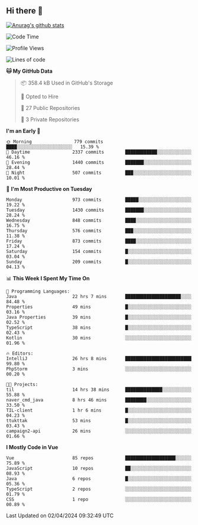 ## Hi there 👋

[![Anurag's github stats](https://github-readme-stats.vercel.app/api?username=Songwonseok)](https://github.com/anuraghazra/github-readme-stats)



<!--START_SECTION:waka-->
![Code Time](http://img.shields.io/badge/Code%20Time-2%2C763%20hrs%2031%20mins-blue)

![Profile Views](http://img.shields.io/badge/Profile%20Views-0-blue)

![Lines of code](https://img.shields.io/badge/From%20Hello%20World%20I%27ve%20Written-34.8%20million%20lines%20of%20code-blue)

**🐱 My GitHub Data** 

> 📦 358.4 kB Used in GitHub's Storage 
 > 
> 💼 Opted to Hire
 > 
> 📜 27 Public Repositories 
 > 
> 🔑 3 Private Repositories 
 > 
**I'm an Early 🐤** 

```text
🌞 Morning                779 commits         ████░░░░░░░░░░░░░░░░░░░░░   15.39 % 
🌆 Daytime                2337 commits        ████████████░░░░░░░░░░░░░   46.16 % 
🌃 Evening                1440 commits        ███████░░░░░░░░░░░░░░░░░░   28.44 % 
🌙 Night                  507 commits         ███░░░░░░░░░░░░░░░░░░░░░░   10.01 % 
```
📅 **I'm Most Productive on Tuesday** 

```text
Monday                   973 commits         █████░░░░░░░░░░░░░░░░░░░░   19.22 % 
Tuesday                  1430 commits        ███████░░░░░░░░░░░░░░░░░░   28.24 % 
Wednesday                848 commits         ████░░░░░░░░░░░░░░░░░░░░░   16.75 % 
Thursday                 576 commits         ███░░░░░░░░░░░░░░░░░░░░░░   11.38 % 
Friday                   873 commits         ████░░░░░░░░░░░░░░░░░░░░░   17.24 % 
Saturday                 154 commits         █░░░░░░░░░░░░░░░░░░░░░░░░   03.04 % 
Sunday                   209 commits         █░░░░░░░░░░░░░░░░░░░░░░░░   04.13 % 
```


📊 **This Week I Spent My Time On** 

```text
💬 Programming Languages: 
Java                     22 hrs 7 mins       █████████████████████░░░░   84.48 % 
Properties               49 mins             █░░░░░░░░░░░░░░░░░░░░░░░░   03.16 % 
Java Properties          39 mins             █░░░░░░░░░░░░░░░░░░░░░░░░   02.52 % 
TypeScript               38 mins             █░░░░░░░░░░░░░░░░░░░░░░░░   02.43 % 
Kotlin                   30 mins             ░░░░░░░░░░░░░░░░░░░░░░░░░   01.96 % 

🔥 Editors: 
IntelliJ                 26 hrs 8 mins       █████████████████████████   99.80 % 
PhpStorm                 3 mins              ░░░░░░░░░░░░░░░░░░░░░░░░░   00.20 % 

🐱‍💻 Projects: 
til                      14 hrs 38 mins      ██████████████░░░░░░░░░░░   55.88 % 
naver_cmd_java           8 hrs 46 mins       ████████░░░░░░░░░░░░░░░░░   33.50 % 
TIL-client               1 hr 6 mins         █░░░░░░░░░░░░░░░░░░░░░░░░   04.23 % 
ttukttak                 53 mins             █░░░░░░░░░░░░░░░░░░░░░░░░   03.43 % 
campaign2-api            26 mins             ░░░░░░░░░░░░░░░░░░░░░░░░░   01.66 % 
```

**I Mostly Code in Vue** 

```text
Vue                      85 repos            ███████████████████░░░░░░   75.89 % 
JavaScript               10 repos            ██░░░░░░░░░░░░░░░░░░░░░░░   08.93 % 
Java                     6 repos             █░░░░░░░░░░░░░░░░░░░░░░░░   05.36 % 
TypeScript               2 repos             ░░░░░░░░░░░░░░░░░░░░░░░░░   01.79 % 
CSS                      1 repo              ░░░░░░░░░░░░░░░░░░░░░░░░░   00.89 % 
```




 Last Updated on 02/04/2024 09:32:49 UTC
<!--END_SECTION:waka-->

